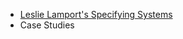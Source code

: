<!-- ---
title: Model extraction
description: Extract abstract model from your implementation
layout: default
parent: Model Based Testing
nav_order: 2
--- -->

- [Leslie Lamport's Specifying Systems](https://lamport.azurewebsites.net/tla/book-02-08-08.pdf)
- Case Studies